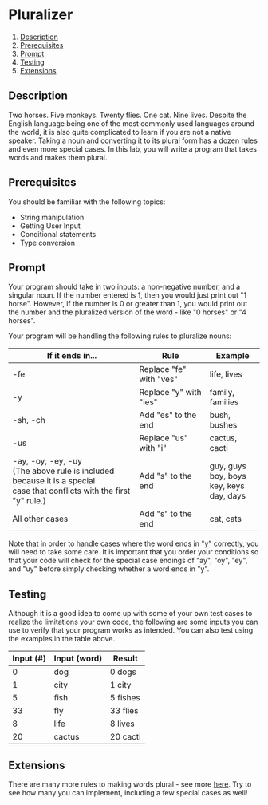 # Pluralizer

1. [Description](#description)
2. [Prerequisites](#prerequisites)
3. [Prompt](#prompt)
4. [Testing](#testing)
5. [Extensions](#extensions)

## Description

Two horses. Five monkeys. Twenty flies. One cat. Nine lives. Despite the English language being one of the most commonly used languages around the world, it is also quite complicated to learn if you are not a native speaker. Taking a noun and converting it to its plural form has a dozen rules and even more special cases. In this lab, you will write a program that takes words and makes them plural.

## Prerequisites

You should be familiar with the following topics:

- String manipulation
- Getting User Input
- Conditional statements
- Type conversion

## Prompt

Your program should take in two inputs: a non-negative number, and a singular noun. If the number entered is 1, then you would just print out "1 horse". However, if the number is 0 or greater than 1, you would print out the number and the pluralized version of the word - like "0 horses" or "4 horses".

Your program will be handling the following rules to pluralize nouns:

| If it ends in...                                                                                                             | Rule                    | Example                                             |
| ---------------------------------------------------------------------------------------------------------------------------- | ----------------------- | --------------------------------------------------- |
| -fe                                                                                                                          | Replace "fe" with "ves" | life, lives                                         |
| -y                                                                                                                           | Replace "y" with "ies"  | family, families                                    |
| -sh, -ch                                                                                                                     | Add "es" to the end     | bush, bushes                                        |
| -us                                                                                                                          | Replace "us" with "i"   | cactus, cacti                                       |
| -ay, -oy, -ey, -uy<br/>(The above rule is included because it is a special<br/>case that conflicts with the first "y" rule.) | Add "s" to the end      | guy, guys<br/>boy, boys<br/>key, keys<br/>day, days |
| All other cases                                                                                                              | Add "s" to the end      | cat, cats                                           |

Note that in order to handle cases where the word ends in "y" correctly, you will need to take some care. It is important that you order your conditions so that your code will check for the special case endings of "ay", "oy", "ey", and "uy" before simply checking whether a word ends in "y".

## Testing

Although it is a good idea to come up with some of your own test cases to realize the limitations your own code, the following are some inputs you can use to verify that your program works as intended. You can also test using the examples in the table above.

| Input (#) | Input (word) | Result   |
| --------- | ------------ | -------- |
| 0         | dog          | 0 dogs   |
| 1         | city         | 1 city   |
| 5         | fish         | 5 fishes |
| 33        | fly          | 33 flies |
| 8         | life         | 8 lives  |
| 20        | cactus       | 20 cacti |

## Extensions

There are many more rules to making words plural - see more [here](https://www.grammarly.com/blog/plural-nouns/). Try to see how many you can implement, including a few special cases as well!
